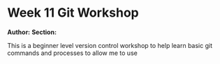 # Week 11 Git Workshop
**Author:** <Tanner Elliott>
**Section:** <Section C>

This is a beginner level version control workshop to help learn basic git commands and processes to allow me to use